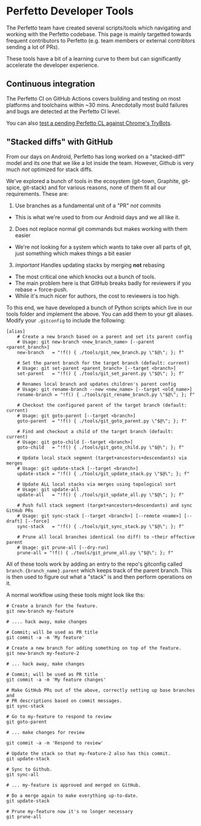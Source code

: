 # Perfetto Developer Tools

The Perfetto team have created several scripts/tools which navigating and
working with the Perfetto codebase. This page is mainly targetted towards
frequent contributors to Perfetto (e.g. team members or external contribtors
sending a lot of PRs).

These tools have a bit of a learning curve to them but can significantly
accelerate the developer experience.

## Continuous integration

The Perfetto CI on GitHub Actions covers building and testing
on most platforms and toolchains within ~30 mins. Anecdotally most build
failures and bugs are detected at the Perfetto CI level.

You can also
[test a pending Perfetto CL against Chrome's TryBots](testing.md#chromium).

## "Stacked diffs" with GitHub

From our days on Android, Perfetto has long worked on a "stacked-diff" model and
its one that we like a lot inside the team. However, Github is very much _not_
optimized for stack diffs.

We've explored a bunch of tools in the ecosystem (git-town, Graphite, git-spice,
git-stack) and for various reasons, none of them fit all our requirements. These
are:

1. Use branches as a fundamental unit of a "PR" _not_ commits

- This is what we're used to from our Android days and we all like it.

2. Does not replace normal git commands but makes working with them easier

- We're not looking for a system which wants to take over all parts of git, just
  something which makes things a bit easier

3. _important_ Handles updating stacks by merging **not** rebasing

- The most critical one which knocks out a bunch of tools.
- The main problem here is that GitHub breaks badly for reviewers if you
  rebase + force-push.
- While it's much nicer for authors, the cost to reviewers is too high.

To this end, we have developed a bunch of Python scripts which live in our tools
folder and implement the above. You can add them to your git aliases. Modify
your `.gitconfig` to include the following:

```
[alias]
    # Create a new branch based on a parent and set its parent config
    # Usage: git new-branch <new_branch_name> [--parent <parent_branch>]
    new-branch   = "!f() { ./tools/git_new_branch.py \"$@\"; }; f"

    # Set the parent branch for the target branch (default: current)
    # Usage: git set-parent <parent_branch> [--target <branch>]
    set-parent   = "!f() { ./tools/git_set_parent.py \"$@\"; }; f"

    # Renames local branch and updates children's parent config
    # Usage: git rename-branch --new <new_name> [--target <old_name>]
    rename-branch = "!f() { ./tools/git_rename_branch.py \"$@\"; }; f"

    # Checkout the configured parent of the target branch (default: current)
    # Usage: git goto-parent [--target <branch>]
    goto-parent  = "!f() { ./tools/git_goto_parent.py \"$@\"; }; f"

    # Find and checkout a child of the target branch (default: current)
    # Usage: git goto-child [--target <branch>]
    goto-child   = "!f() { ./tools/git_goto_child.py \"$@\"; }; f"

    # Update local stack segment (target+ancestors+descendants) via merges
    # Usage: git update-stack [--target <branch>]
    update-stack = "!f() { ./tools/git_update_stack.py \"$@\"; }; f"

    # Update ALL local stacks via merges using topological sort
    # Usage: git update-all
    update-all   = "!f() { ./tools/git_update_all.py \"$@\"; }; f"

    # Push full stack segment (target+ancestors+descendants) and sync GitHub PRs
    # Usage: git sync-stack [--target <branch>] [--remote <name>] [--draft] [--force]
    sync-stack   = "!f() { ./tools/git_sync_stack.py \"$@\"; }; f"

    # Prune all local branches identical (no diff) to ~their effective parent
    # Usage: git prune-all [--dry-run]
    prune-all = "!f() { ./tools/git_prune_all.py \"$@\"; }; f"
```

All of these tools work by adding an entry to the repo's gitconfig called
`branch.{branch_name}.parent` which keeps track of the parent branch. This is
then used to figure out what a "stack" is and then perform operations on it.

A normal workflow using these tools might look like ths:

```
# Create a branch for the feature.
git new-branch my-feature

# .... hack away, make changes

# Commit; will be used as PR title
git commit -a -m 'My feature'

# Create a new branch for adding something on top of the feature.
git new-branch my-feature-2

# ... hack away, make changes

# Commit; will be used as PR title
git commit -a -m 'My feature changes'

# Make GitHub PRs out of the above, correctly setting up base branches and
# PR descriptions based on commit messages.
git sync-stack

# Go to my-feature to respond to review
git goto-parent

# ... make changes for review

git commit -a -m 'Respond to review'

# Update the stack so that my-feature-2 also has this commit.
git update-stack

# Sync to Github.
git sync-all

# ... my-feature is approved and merged on GitHub.

# Do a merge again to make everything up-to-date.
git update-stack

# Prune my-feature now it's no longer necessary
git prune-all
```
